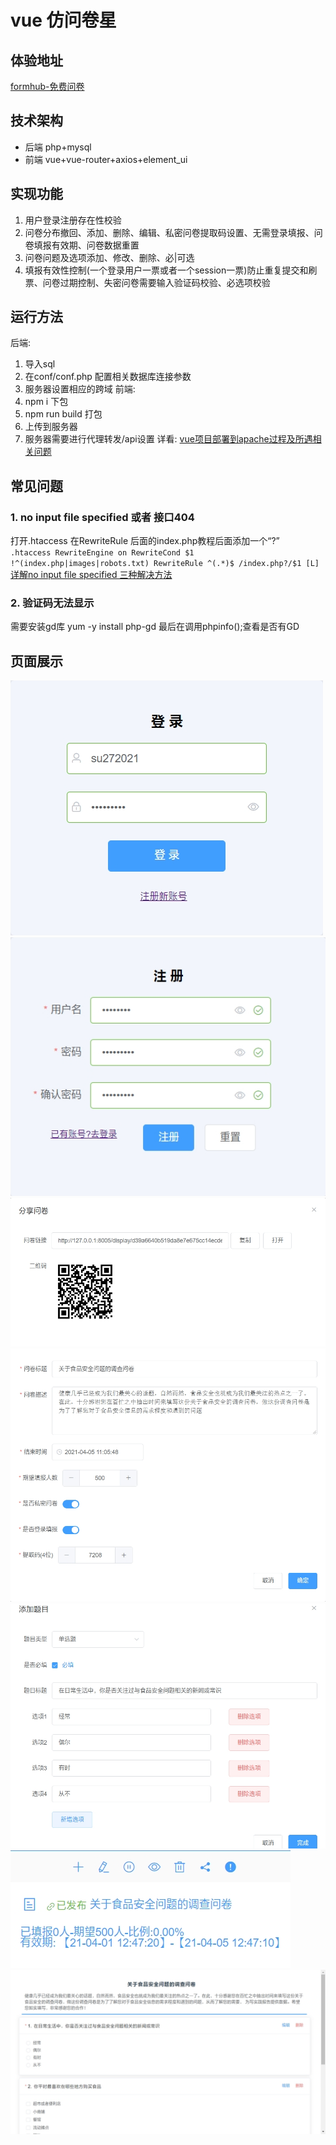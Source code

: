 # vue 仿问卷星
## 体验地址
<a href="http://fb.xcylw.top">formhub-免费问卷</a>

## 技术架构
* 后端 php+mysql
* 前端 vue+vue-router+axios+element_ui
## 实现功能
1. 用户登录注册存在性校验
2. 问卷分布撤回、添加、删除、编辑、私密问卷提取码设置、无需登录填报、问卷填报有效期、问卷数据重置
3. 问卷问题及选项添加、修改、删除、必|可选
4. 填报有效性控制(一个登录用户一票或者一个session一票)防止重复提交和刷票、问卷过期控制、失密问卷需要输入验证码校验、必选项校验
## 运行方法
后端:
1. 导入sql
2. 在conf/conf.php 配置相关数据库连接参数
3. 服务器设置相应的跨域
前端:
1. npm i 下包
2. npm run build 打包
3. 上传到服务器
4. 服务器需要进行代理转发/api设置
详看: <a href="https://blog.csdn.net/weixin_42043407/article/details/115391787">vue项目部署到apache过程及所遇相关问题</a>
## 常见问题
### 1. no input file specified 或者 接口404
打开.htaccess 在RewriteRule 后面的index.php教程后面添加一个“?”
` 
.htaccess
RewriteEngine on
RewriteCond $1 !^(index.php|images|robots.txt)
RewriteRule ^(.*)$ /index.php?/$1 [L]
`
[详解no input file specified 三种解决方法](https://www.jb51.net/article/175418.htm)
### 2. 验证码无法显示
需要安装gd库
yum -y install php-gd
最后在调用phpinfo();查看是否有GD


## 页面展示
<img src="登录.jpg"/>
<img src="注册.jpg"/>
<img src="分享问卷.jpg"/>
<img src="添加问卷.jpg"/>
<img src="添加问题.jpg"/>
<img src="问卷列表.jpg"/>
<img src="问卷设计.jpg"/>
